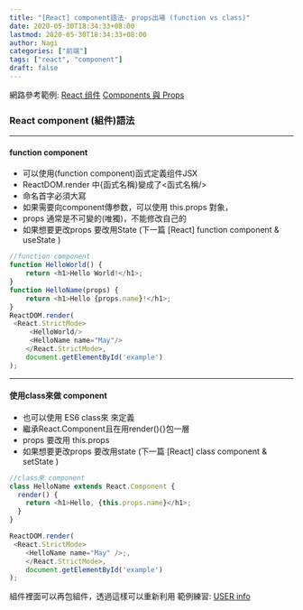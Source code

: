 ```yaml
---
title: "[React] component語法- props出場 (function vs class)"
date: 2020-05-30T18:34:33+08:00
lastmod: 2020-05-30T18:34:33+08:00
author: Nagi
categories: ["前端"]
tags: ["react", "component"]
draft: false
---
```



網路參考範例:
[React 组件](https://www.runoob.com/react/react-components.html "React 组件")
[Components 與 Props](https://zh-hant.reactjs.org/docs/components-and-props.html "Components 與 Props")


### React component (組件)語法

------------


#### function component
- 可以使用(function component)函式定義组件JSX
- ReactDOM.render 中{函式名稱}變成了<函式名稱/>
- 命名首字必須大寫
- 如果需要向component傳参数，可以使用 this.props 對象，
- props 通常是不可變的(唯獨)，不能修改自己的
- 如果想要更改props 要改用State (下一篇 [React] function component & useState )

````javascript
//function component
function HelloWorld() {
	return <h1>Hello World!</h1>;
}
function HelloName(props) {
	return <h1>Hello {props.name}!</h1>;
}
ReactDOM.render(
 <React.StrictMode>
	 <HelloWorld/>
	 <HelloName name="May"/>
	</React.StrictMode>,
	document.getElementById('example')
);
````

------------


#### 使用class來做 component
- 也可以使用 ES6 class來 來定義 
- 繼承React.Component且在用render(){}包一層
- props 要改用 this.props
- 如果想要更改props 要改用state (下一篇 [React] class component & setState )

````javascript
//class來 component
class HelloName extends React.Component {
  render() {
    return <h1>Hello, {this.props.name}</h1>;
  }
}

ReactDOM.render(
 <React.StrictMode>
	<HelloName name="May" />;,
	</React.StrictMode>,
	document.getElementById('example')
);
````

組件裡面可以再包組件，透過這樣可以重新利用
範例練習: [USER info](https://codesandbox.io/s/usercard-vh0e4 "USER info")




